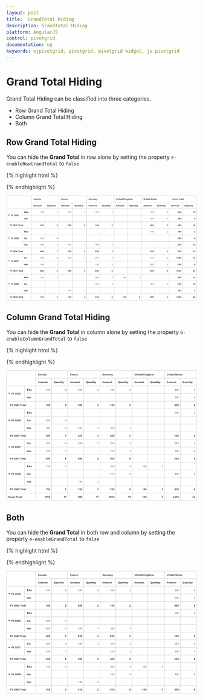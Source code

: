 ```yaml
---
layout: post
title:  GrandTotal Hiding
description: GrandTotal Hiding
platform: AngularJS
control: pivotgrid
documentation: ug
keywords: ejpivotgrid, pivotgrid, pivotgrid widget, js pivotgrid 
---
```


# Grand Total Hiding

Grand Total Hiding can be classified into three categories.

* Row Grand Total Hiding
* Column Grand Total Hiding
* Both

## Row Grand Total Hiding

You can hide the **Grand Total** in row alone by setting the property `e-enableRowGrandTotal` to `false`

{% highlight html %}

<div ng-controller="PivotGridCtrl">
    <div id="PivotGrid1" ej-pivotgrid e-enableRowGrandTotal="false" />
</div>

{% endhighlight %}

![](GrandTotal-Hiding_images/enableRowGrandTotal.png)

## Column Grand Total Hiding

You can hide the **Grand Total** in column alone by setting the property `e-enableColumnGrandTotal` to `false`

{% highlight html %}

<div ng-controller="PivotGridCtrl">
    <div id="PivotGrid1" ej-pivotgrid e-enableColumnGrandTotal="false" />
</div>

{% endhighlight %}

![](GrandTotal-Hiding_images/enableColumnGrandTotal.png)

## Both

You can hide the **Grand Total** in both row and column by setting the property `e-enableGrandTotal` to `false`

{% highlight html %}

<div ng-controller="PivotGridCtrl">
    <div id="PivotGrid1" ej-pivotgrid e-enableGrandTotal="false" />
</div>

{% endhighlight %}

![](GrandTotal-Hiding_images/enableGrandTotal.png)